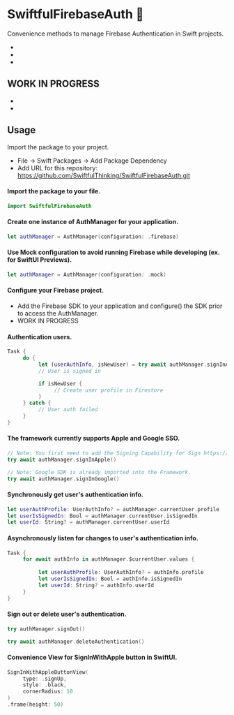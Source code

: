 # SwiftfulFirebaseAuth 🤙

Convenience methods to manage Firebase Authentication in Swift projects.

-
-
-
WORK IN PROGRESS
-
-
-

## Usage

Import the package to your project.
* File -> Swift Packages -> Add Package Dependency
* Add URL for this repository: https://github.com/SwiftfulThinking/SwiftfulFirebaseAuth.git

#### Import the package to your file.
```swift
import SwiftfulFirebaseAuth
```

#### Create one instance of AuthManager for your application.
```swift
let authManager = AuthManager(configuration: .firebase)
```


#### Use Mock configuration to avoid running Firebase while developing (ex. for SwiftUI Previews).
```swift
let authManager = AuthManager(configuration: .mock)
```

#### Configure your Firebase project.
* Add the Firebase SDK to your application and configure() the SDK prior to access the AuthManager.
* WORK IN PROGRESS

#### Authentication users.
```swift
Task {
     do {
          let (userAuthInfo, isNewUser) = try await authManager.signInApple()
          // User is signed in

          if isNewUser {
               // Create user profile in Firestore
          }
     } catch {
          // User auth failed
     }
}
```

#### The framework currently supports Apple and Google SSO.
```swift
// Note: You first need to add the Signing Capability for Sign https://developer.apple.com/documentation/xcode/configuring-sign-in-with-apple
try await authManager.signInApple()
```
```swift
// Note: Google SDK is already imported into the Framework.
try await authManager.signInGoogle()
```


#### Synchronously get user's authentication info.
```swift
let userAuthProfile: UserAuthInfo? = authManager.currentUser.profile
let userIsSignedIn: Bool = authManager.currentUser.isSignedIn
let userId: String? = authManager.currentUser.userId
```


#### Asynchronously listen for changes to user's authentication info.
```swift
Task {
     for await authInfo in authManager.$currentUser.values {
                    
          let userAuthProfile: UserAuthInfo? = authInfo.profile
          let userIsSignedIn: Bool = authInfo.isSignedIn
          let userId: String? = authInfo.userId
     }                
}
```


#### Sign out or delete user's authentication.
```swift
try authManager.signOut()
```
```swift
try await authManager.deleteAuthentication()
```


#### Convenience View for SignInWithApple button in SwiftUI.
```swift
SignInWithAppleButtonView(
     type: .signUp,
     style: .black,
     cornerRadius: 10
)
.frame(height: 50)
```
